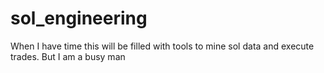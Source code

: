 # sol_engineering

When I have time this will be filled with tools to mine sol data and execute trades.
But I am a busy man
